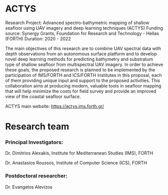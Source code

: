 # ACTYS
Research Project: Advanced spectro-bathymetric mapping of shallow seafloor using UAV imagery and deep learning techniques (ACTYS)
Funding source: Synergy Grants, Foundation for Research and Technology - Hellas (FORTH)
Duration: 2020 - 2022

The main objectives of this research are to combine UAV spectral data with depth observations from an autonomous surface platform and to develop novel deep learning methods for predicting bathymetry and substratum type of shallow seafloor from multispectral UAV imagery. In order to achieve these goals, the proposed research is planned to be implemented by the participation of IMS/FORTH and ICS/FORTH Institutes in this proposal, each of them providing unique input and support to the proposed activities. This collaboration aims at producing modern, valuable tools in seafloor mapping that will help minimize the costs for field survey and provide an improved view of the coastal seafloor surface.

ACTYS main website: https://actys.ims.forth.gr/

# Research team
### Principal Investigators: 

Dr. Dimitrios Alexakis, Institute for Mediterranean Studies (IMS), FORTH

Dr. Anastasios Roussos, Institute of Computer Science (ICS), FORTH

### Postdoctoral researcher: 

Dr. Evangelos Alevizos

